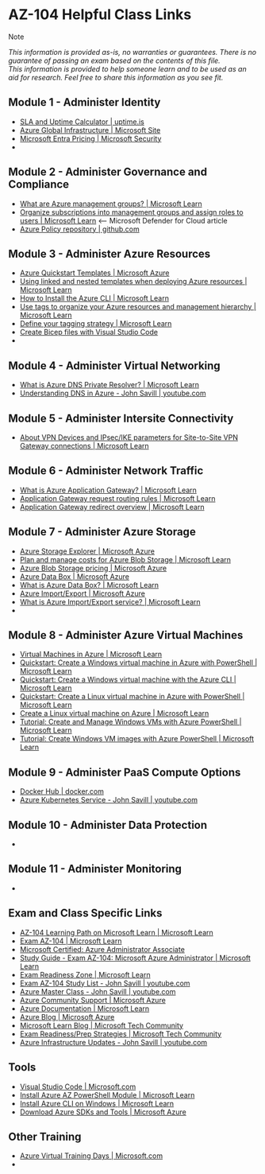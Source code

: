 # AZ-104 Helpful Class Links

>[!NOTE]
_This information is provided as-is, no warranties or guarantees.  There is no guarantee of passing an exam
based on the contents of this file.  
This information is provided to help someone learn and to be used as an aid for research.
Feel free to share this information as you see fit._

## Module 1 - Administer Identity
- [SLA and Uptime Calculator | uptime.is](https://uptime.is)
- [Azure Global Infrastructure | Microsoft Site](https://infrastructuremap.microsoft.com)
- [Microsoft Entra Pricing | Microsoft Security](https://www.microsoft.com/en-us/security/business/microsoft-entra-pricing)
- 
  
## Module 2 - Administer Governance and Compliance
- [What are Azure management groups? | Microsoft Learn](https://learn.microsoft.com/en-us/azure/governance/management-groups/overview)
- [Organize subscriptions into management groups and assign roles to users | Microsoft Learn](https://learn.microsoft.com/en-us/azure/defender-for-cloud/management-groups-roles) <-- Microsoft Defender for Cloud article
- [Azure Policy repository | github.com](https://github.com/Azure/azure-policy)

## Module 3 - Administer Azure Resources
- [Azure Quickstart Templates | Microsoft Azure](https://azure.microsoft.com/en-us/resources/templates)
- [Using linked and nested templates when deploying Azure resources | Microsoft Learn](https://learn.microsoft.com/en-us/azure/azure-resource-manager/templates/linked-templates)
- [How to Install the Azure CLI | Microsoft Learn](https://learn.microsoft.com/en-us/cli/azure/install-azure-cli)
- [Use tags to organize your Azure resources and management hierarchy | Microsoft Learn](https://learn.microsoft.com/en-us/azure/azure-resource-manager/management/tag-resources)
- [Define your tagging strategy | Microsoft Learn](https://learn.microsoft.com/en-us/azure/cloud-adoption-framework/ready/azure-best-practices/resource-tagging)
- [Create Bicep files with Visual Studio Code](https://learn.microsoft.com/en-us/azure/azure-resource-manager/bicep/quickstart-create-bicep-use-visual-studio-code)
- 

## Module 4 - Administer Virtual Networking
- [What is Azure DNS Private Resolver? | Microsoft Learn](https://learn.microsoft.com/en-us/azure/dns/dns-private-resolver-overview)
- [Understanding DNS in Azure - John Savill | youtube.com](https://youtu.be/Hiohn35DIqA)

## Module 5 - Administer Intersite Connectivity
- [About VPN Devices and IPsec/IKE parameters for Site-to-Site VPN Gateway connections | Microsoft Learn](https://learn.microsoft.com/en-us/azure/vpn-gateway/vpn-gateway-about-vpn-devices)

## Module 6 - Administer Network Traffic
- [What is Azure Application Gateway? | Microsoft Learn](https://learn.microsoft.com/en-us/azure/application-gateway/overview)
- [Application Gateway request routing rules | Microsoft Learn](https://learn.microsoft.com/en-us/azure/application-gateway/configuration-request-routing-rules)
- [Application Gateway redirect overview | Microsoft Learn](https://learn.microsoft.com/en-us/azure/application-gateway/redirect-overview)

## Module 7 - Administer Azure Storage
- [Azure Storage Explorer | Microsoft Azure](https://azure.microsoft.com/en-us/features/storage-explorer)
- [Plan and manage costs for Azure Blob Storage | Microsoft Learn](https://learn.microsoft.com/en-us/azure/storage/common/storage-plan-manage-costs)
- [Azure Blob Storage pricing | Microsoft Azure](https://azure.microsoft.com/en-us/pricing/details/storage/blobs)
- [Azure Data Box | Microsoft Azure](https://azure.microsoft.com/en-us/pricing/details/databox)
- [What is Azure Data Box? | Microsoft Learn](https://learn.microsoft.com/en-us/azure/databox/data-box-overview)
- [Azure Import/Export | Microsoft Azure](https://azure.microsoft.com/en-us/services/storage/import-export)
- [What is Azure Import/Export service? | Microsoft Learn](https://learn.microsoft.com/en-us/azure/import-export/storage-import-export-service)
- 

## Module 8 - Administer Azure Virtual Machines
- [Virtual Machines in Azure | Microsoft Learn](https://learn.microsoft.com/en-us/azure/virtual-machines/overview)
- [Quickstart: Create a Windows virtual machine in Azure with PowerShell | Microsoft Learn](https://learn.microsoft.com/en-us/azure/virtual-machines/windows/quick-create-powershell)
- [Quickstart: Create a Windows virtual machine with the Azure CLI | Microsoft Learn](https://learn.microsoft.com/en-us/azure/virtual-machines/windows/quick-create-cli)
- [Quickstart: Create a Linux virtual machine in Azure with PowerShell | Microsoft Learn](https://learn.microsoft.com/en-us/azure/virtual-machines/linux/quick-create-powershell)
- [Create a Linux virtual machine on Azure | Microsoft Learn](https://learn.microsoft.com/en-us/azure/virtual-machines/linux/quick-create-cli)
- [Tutorial: Create and Manage Windows VMs with Azure PowerShell | Microsoft Learn](https://learn.microsoft.com/en-us/azure/virtual-machines/windows/tutorial-manage-vm)
- [Tutorial: Create Windows VM images with Azure PowerShell | Microsoft Learn](https://learn.microsoft.com/en-us/azure/virtual-machines/windows/tutorial-custom-images)

## Module 9 - Administer PaaS Compute Options
- [Docker Hub | docker.com](https://hub.docker.com)
- [Azure Kubernetes Service - John Savill | youtube.com](https://youtu.be/c4nTKMU6fBU)

## Module 10 - Administer Data Protection
- 

## Module 11 - Administer Monitoring
- 

## Exam and Class Specific Links 
- [AZ-104 Learning Path on Microsoft Learn | Microsoft Learn](https://aka.ms/AZ-104LearningPaths)
- [Exam AZ-104 | Microsoft Learn](https://learn.microsoft.com/en-us/certifications/exams/az-104)
- [Microsoft Certified: Azure Administrator Associate](https://learn.microsoft.com/en-us/certifications/azure-administrator/)
- [Study Guide - Exam AZ-104: Microsoft Azure Administrator | Microsoft Learn](https://learn.microsoft.com/en-us/certifications/resources/study-guides/az-104)
- [Exam Readiness Zone | Microsoft Learn](https://learn.microsoft.com/en-us/shows/exam-readiness-zone/?expanded=azure&products=azure&terms=az-104)
- [Exam AZ-104 Study List - John Savill | youtube.com](https://www.youtube.com/watch?v=VOod_VNgdJk&list=PLlVtbbG169nGlGPWs9xaLKT1KfwqREHbs)
- [Azure Master Class - John Savill | youtube.com](https://www.youtube.com/playlist?list=PLlVtbbG169nGccbp8VSpAozu3w9xSQJoY)
- [Azure Community Support | Microsoft Azure](https://azure.microsoft.com/en-us/support/community/)
- [Azure Documentation | Microsoft Learn](https://learn.microsoft.com/en-us/azure)
- [Azure Blog | Microsoft Azure](https://azure.microsoft.com/en-us/blog)
- [Microsoft Learn Blog | Microsoft Tech Community](https://techcommunity.microsoft.com/t5/microsoft-learn-blog/bg-p/MicrosoftLearnBlog)
- [Exam Readiness/Prep Strategies | Microsoft Tech Community](https://techcommunity.microsoft.com/t5/microsoft-learn-blog/microsoft-learn-exam-readiness-provides-exam-prep-strategies/ba-p/3250819)
- [Azure Infrastructure Updates - John Savill | youtube.com](https://www.youtube.com/playlist?list=PLlVtbbG169nEv7jSfOVmQGRp9wAoAM0Ks)

## Tools
- [Visual Studio Code | Microsoft.com](https://code.visualstudio.com)
- [Install Azure AZ PowerShell Module | Microsoft Learn](https://learn.microsoft.com/en-us/powershell/azure/install-az-ps)
- [Install Azure CLI on Windows | Microsoft Learn](https://learn.microsoft.com/en-us/cli/azure/install-azure-cli-windows)
- [Download Azure SDKs and Tools | Microsoft Azure](https://azure.microsoft.com/en-us/downloads)

## Other Training
- [Azure Virtual Training Days | Microsoft.com](https://www.microsoft.com/en-us/trainingdays/azure)
- 
